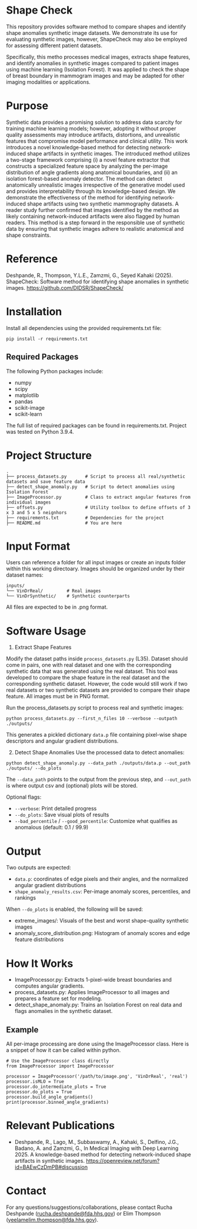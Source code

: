 # Shape Check
This repository provides software method to compare shapes and identify shape anomalies synthetic image datasets. We demonstrate its use for evaluating synthetic images, however, ShapeCheck may also be employed for assessing different patient datasets.

Specifically, this metho processes medical images, extracts shape features, and identify anomalies in synthetic images compared to patient images using machine learning (Isolation Forest). It was applied to check the shape of breast boundary in mammogram images and may be adapted for other imaging modalities or applications.


# Purpose
Synthetic data provides a promising solution to address data scarcity for training machine learning models; however, adopting it without proper quality assessments may introduce artifacts, distortions, and unrealistic features that compromise model performance and clinical utility. This work introduces a novel knowledge-based method for detecting network-induced shape artifacts in synthetic images. The introduced method utilizes a two-stage framework comprising (i) a novel feature extractor that constructs a specialized feature space by analyzing the per-image distribution of angle gradients along anatomical boundaries, and (ii) an isolation forest-based anomaly detector. The method can detect anatomically unrealistic images irrespective of the generative model used and provides interpretability through its knowledge-based design. We demonstrate the effectiveness of the method for identifying network-induced shape artifacts using two synthetic mammography datasets. A reader study further confirmed that images identified by the method as likely containing network-induced artifacts were also flagged by human readers. This method is a step forward in the responsible use of synthetic data by ensuring that synthetic images adhere to realistic anatomical and shape constraints.

# Reference
Deshpande, R., Thompson, Y.L.E., Zamzmi, G., Seyed Kahaki (2025). ShapeCheck: Software method for identifying shape anomalies in synthetic images. https://github.com/DIDSR/ShapeCheck/

# Installation
Install all dependencies using the provided requirements.txt file:
``` 
pip install -r requirements.txt
```

## Required Packages
The following Python packages include:

* numpy
* scipy
* matplotlib
* pandas
* scikit-image
* scikit-learn

The full list of required packages can be found in requirements.txt. Project was tested on Python 3.9.4.

# Project Structure
```
.
├── process_datasets.py       # Script to process all real/synthetic datasets and save feature data
├── detect_shape_anomaly.py   # Script to detect anomalies using Isolation Forest
├── ImageProcessor.py         # Class to extract angular features from individual images
├── offsets.py                # Utility toolbox to define offsets of 3 x 3 and 5 x 5 neignhors
├── requirements.txt          # Dependencies for the project
├── README.md                 # You are here
```

# Input Format
Users can reference a folder for all input images or create an inputs folder within this working directoary. Images should be organized under by their dataset names:

```
inputs/
└── VinDrReal/         # Real images
└── VinDrSynthetic/    # Synthetic counterparts
```

All files are expected to be in .png format.

# Software Usage

1. Extract Shape Features

Modify the dataset paths inside `process_datasets.py` (L35). Dataset should come in pairs, one with real dataset and one with the corresponding synthetic data that was generated using the real dataset. This tool was developed to compare the shape feature in the real dataset and the corresponding synthetic dataset. However, the code would still work if two real datasets or two synthetic datasets are provided to compare their shape feature. All images must be in PNG format.

Run the process_datasets.py script to process real and synthetic images:

```
python process_datasets.py --first_n_files 10 --verbose --outpath ./outputs/ 
```

This generates a pickled dictionary `data.p` file containing pixel-wise shape descriptors and angular gradient distributions.

2. Detect Shape Anomalies
Use the processed data to detect anomalies:

```
python detect_shape_anomaly.py --data_path ./outputs/data.p --out_path ./outputs/ --do_plots
```

The `--data_path` points to the output from the previous step, and `--out_path` is where output csv and (optional) plots will be stored.

Optional flags:
* `--verbose`: Print detailed progress
* `--do_plots`: Save visual plots of results
* `--bad_percentile` / `--good_percentile`: Customize what qualifies as anomalous (default: 0.1 / 99.9)

# Output
Two outputs are expected:
* `data.p`: coordinates of edge pixels and their angles, and the normalized angular gradient distributions
* `shape_anomaly_results.csv`: Per-image anomaly scores, percentiles, and rankings

When `--do_plots` is enabled, the following will be saved:
* extreme_images/: Visuals of the best and worst shape-quality synthetic images
* anomaly_score_distribution.png: Histogram of anomaly scores and edge feature distributions

# How It Works
* ImageProcessor.py: Extracts 1-pixel-wide breast boundaries and computes angular gradients.
* process_datasets.py: Applies ImageProcessor to all images and prepares a feature set for modeling.
* detect_shape_anomaly.py: Trains an Isolation Forest on real data and flags anomalies in the synthetic dataset.

## Example
All per-image processing are done using the ImageProcessor class. Here is a snippet of how it can be called within python.
~~~
# Use the ImageProcessor class directly
from ImageProcessor import ImageProcessor

processor = ImageProcessor('/path/to/image.png', 'VinDrReal', 'real')
processor.isMLO = True
processor.do_intermediate_plots = True
processor.do_plots = True 
processor.build_angle_gradients()
print(processor.binned_angle_gradients)
~~~

# Relevant Publications
* Deshpande, R., Lago, M., Subbaswamy, A., Kahaki, S., Delfino, J.G., Badano, A. and Zamzmi, G., In Medical Imaging with Deep Learning 2025. A knowledge-based method for detecting network-induced shape artifacts in synthetic images. https://openreview.net/forum?id=BAEwCzDmPB#discussion

# Contact
For any questions/suggestions/collaborations, please contact Rucha Deshpande (rucha.deshpande@fda.hhs.gov) or Elim Thompson (yeelamelim.thompson@fda.hhs.gov).
